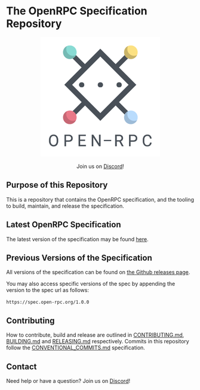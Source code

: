 # The OpenRPC Specification Repository

<p align="center">
  <img alt="open-rpc logo" src="https://github.com/open-rpc/design/blob/master/png/open-rpc-logo-320x320.png?raw=true" />
</p>

<p align="center">
  Join us on <a href="https://discord.gg/gREUKuF">Discord</a>!
</p>

## Purpose of this Repository

This is a repository that contains the OpenRPC specification, and the tooling to build, maintain, and release the specification.

## Latest OpenRPC Specification

The latest version of the specification may be found [here](https://spec.open-rpc.org/).

## Previous Versions of the Specification

All versions of the specification can be found on [the Github releases page](https://github.com/open-rpc/spec/releases).

You may also access specific versions of the spec by appending the version to the spec url as follows:

`https://spec.open-rpc.org/1.0.0`

## Contributing

How to contribute, build and release are outlined in [CONTRIBUTING.md](CONTRIBUTING.md), [BUILDING.md](BUILDING.md) and [RELEASING.md](RELEASING.md) respectively. Commits in this repository follow the [CONVENTIONAL_COMMITS.md](CONVENTIONAL_COMMITS.md) specification.

## Contact

Need help or have a question? Join us on [Discord](https://discord.gg/gREUKuF)!
